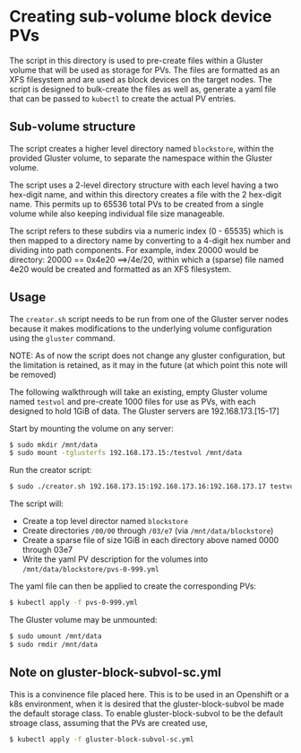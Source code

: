 # Creating sub-volume block device PVs

The script in this directory is used to pre-create files within a Gluster volume
that will be used as storage for PVs. The files are formatted as an XFS
filesystem and are used as block devices on the target nodes. The script is
designed to bulk-create the files as well as, generate a yaml file that can be
passed to `kubectl` to create the actual PV entries.

## Sub-volume structure

The script creates a higher level directory named `blockstore`, within the
provided Gluster volume, to separate the namespace within the Gluster volume.

The script uses a 2-level directory structure with each level having a two
hex-digit name, and within this directory creates a file with the 2 hex-digit
name. This permits up to 65536 total PVs to be created from a single
volume while also keeping individual file size manageable.

The script refers to these subdirs via a numeric index (0 - 65535) which is then
mapped to a directory name by converting to a 4-digit hex number and dividing
into path components. For example, index 20000 would be directory:
        20000 == 0x4e20 ==>/4e/20,
within which a (sparse) file named 4e20 would be created and formatted as an
XFS filesystem.

## Usage

The `creator.sh` script needs to be run from one of the Gluster server nodes
because it makes modifications to the underlying volume configuration using the
`gluster` command.

NOTE: As of now the script does not change any gluster configuration, but the
limitation is retained, as it may in the future (at which point this note
will be removed)

The following walkthrough will take an existing, empty Gluster volume named
`testvol` and pre-create 1000 files for use as PVs, with each designed
to hold 1GiB of data. The Gluster servers are 192.168.173.[15-17]

Start by mounting the volume on any server:
```sh
$ sudo mkdir /mnt/data
$ sudo mount -tglusterfs 192.168.173.15:/testvol /mnt/data
```

Run the creator script:
```sh
$ sudo ./creator.sh 192.168.173.15:192.168.173.16:192.168.173.17 testvol /mnt/data 1 0 999
```

The script will:
* Create a top level director named `blockstore`
* Create directories `/00/00` through `/03/e7` (via `/mnt/data/blockstore`)
* Create a sparse file of size 1GiB in each directory above named 0000 through 03e7
* Write the yaml PV description for the volumes into `/mnt/data/blockstore/pvs-0-999.yml`

The yaml file can then be applied to create the corresponding PVs:
```sh
$ kubectl apply -f pvs-0-999.yml
```

The Gluster volume may be unmounted:
```sh
$ sudo umount /mnt/data
$ sudo rmdir /mnt/data
```

## Note on gluster-block-subvol-sc.yml

This is a convinence file placed here. This is to be used in an Openshift or a
k8s environment, when it is desired that the gluster-block-subvol be made the
default storage class. To enable gluster-block-subvol to be the default stroage
class, assuming that the PVs are created use,
```sh
$ kubectl apply -f gluster-block-subvol-sc.yml
```
